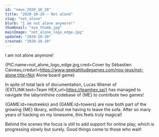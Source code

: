 ```yaml
---
id: "news_2020_10_20"
title: "2020-10-20 — Not alone"
slug: "not_alone"
blurb: "I am not alone anymore!"
thumbnail: "eye_thumb.jpg"
mainImage: "not_alone_logo_edge.jpg"
updated: "2020-10-20"
created: "2020-10-20"
---
```


I am not alone anymore!

{PIC:name=not_alone_logo_edge.jpg,cred=Cover by Sébastien Caiveau,credurl=https://www.geekattitudegames.com/nos-jeux/not-alone,title=Not Alone board game}

In spite of total lack of documentation, Lucas Wiener of {EXTLINK:text=Team HEX,url=https://teamhex.se/} has managed to navigate the labyrinthine codebase of {ME} to contribute two games!

{GAME:id=neutreeko} and {GAME:id=towers} are now both part of the growing {ME} library, without me having to leave the sofa. After so many years of hacking on my lonesome, this feels truly magical!

Behind the scenes the focus is still to add support for online play, which is progressing slowly but surely. Good things come to those who wait!
